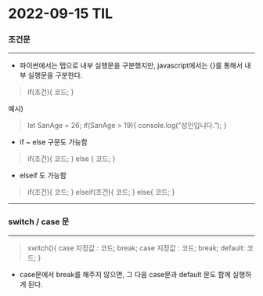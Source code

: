 # 2022-09-15 TIL

### 조건문

---

- 파이썬에서는 탭으로 내부 실행문을 구분했지만, javascript에서는 {}를 통해서 내부 실행문을 구분한다.

> if(조건){
    코드;
}
> 

예시)

> let SanAge = 26;
if(SanAge > 19){
    console.log(”성인입니다.”);
}
> 

- if ~ else 구문도 가능함

> if(조건){
    코드;
} else {
    코드;
}
> 

- elseif 도 가능함

> if(조건){
    코드;
}
elseif(조건){
    코드;
}
else{
    코드;
}
> 

---

### switch / case 문

---

> switch(){
    case 지정값 :
         코드;
         break;
    case 지정값 :
         코드;
         break;
     default:
         코드;
}
> 
- case문에서 break를 해주지 않으면, 그 다음 case문과 default 문도 함께 실행하게 된다.